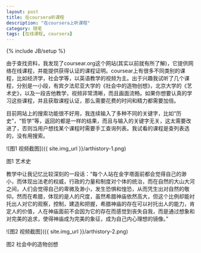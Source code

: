 ```yaml
---
layout: post
title: 在coursera听课程
description: "在coursera上听课程"
category: 随笔
tags: [在线课程, coursera]
---
```

{% include JB/setup %}

由于查找资料，我发现了coursear.org这个网站(其实以前就有所了解)，它提供网络在线课程，并能提供获得认证的课程证明。coursear上有很多不同类别的课程，比如经济学，社会学等，以英语教学的视频为主。出于兴趣我试听了几个课程，分别是一小段，有宾夕法尼亚大学的《社会中的造物创想》，北京大学的《艺术史》，以及一段吉他教学，视频非常清晰，而且画面流畅。如果你想要认真的学习这些课程，并且获取课程认证，那么需要花费的时间和精力都需要加倍。

目前网站上的搜索功能很不好用，我连续输入了多种不同的关键字，比如“历史”，“哲学”等，返回的都是一样的结果，而且与输入的关键字无关，这太需要改进了，否则当用户想找某个课程时需要手工查询列表。我试看的课程是查列表选的，没有用搜索。

![图1 视频截图]({{ site.img_url }}/arthistory-1.png)

图1 艺术史

教学中让我记忆比较深刻的一段话：“每个人站在金字塔面前都会觉得自己的渺小，而体现出法老的权威，行政的力量和制度对个体的统治，而在自然的大山大河之间，人们会觉得自己的卑微及渺小，发生恐惧和惶恐，从而凭生出对自然的敬仰。然而在希腊，体现的是人的尺度，虽然希腊神庙依然高大，但这个比例却能衬托出人对它的观察，控制，建造和把握，希腊神庙的存在可以衬托出人的能力，肯定人的价值，人在神庙面前不会因为它的存在而感觉到丧失自我，而是通过想象和对完美的追求，使得神庙成为完美的象征，成为自己内心理想的镜像。”

![图2 视频截图]({{ site.img_url }}/arthistory-2.png)

图2 社会中的造物创想

